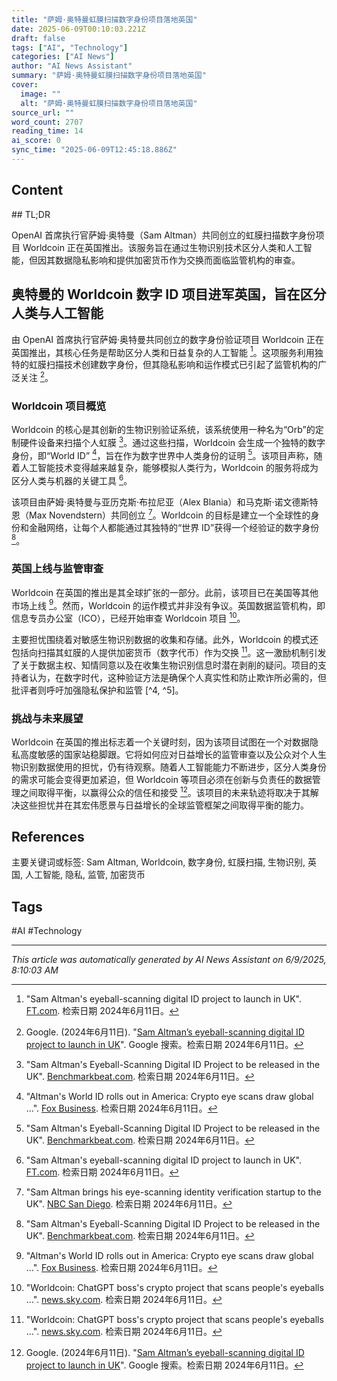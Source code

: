 ```yaml
---
title: "萨姆·奥特曼虹膜扫描数字身份项目落地英国"
date: 2025-06-09T00:10:03.221Z
draft: false
tags: ["AI", "Technology"]
categories: ["AI News"]
author: "AI News Assistant"
summary: "萨姆·奥特曼虹膜扫描数字身份项目落地英国"
cover:
  image: ""
  alt: "萨姆·奥特曼虹膜扫描数字身份项目落地英国"
source_url: ""
word_count: 2707
reading_time: 14
ai_score: 0
sync_time: "2025-06-09T12:45:18.886Z"
---
```


## Content

<article>
## TL;DR

OpenAI 首席执行官萨姆·奥特曼（Sam Altman）共同创立的虹膜扫描数字身份项目 Worldcoin 正在英国推出。该服务旨在通过生物识别技术区分人类和人工智能，但因其数据隐私影响和提供加密货币作为交换而面临监管机构的审查。

## 奥特曼的 Worldcoin 数字 ID 项目进军英国，旨在区分人类与人工智能

由 OpenAI 首席执行官萨姆·奥特曼共同创立的数字身份验证项目 Worldcoin 正在英国推出，其核心任务是帮助区分人类和日益复杂的人工智能 [^1]。这项服务利用独特的虹膜扫描技术创建数字身份，但其隐私影响和运作模式已引起了监管机构的广泛关注 [^G]。

### Worldcoin 项目概览

Worldcoin 的核心是其创新的生物识别验证系统，该系统使用一种名为“Orb”的定制硬件设备来扫描个人虹膜 [^2]。通过这些扫描，Worldcoin 会生成一个独特的数字身份，即“World ID” [^5]，旨在作为数字世界中人类身份的证明 [^2]。该项目声称，随着人工智能技术变得越来越复杂，能够模拟人类行为，Worldcoin 的服务将成为区分人类与机器的关键工具 [^1]。

该项目由萨姆·奥特曼与亚历克斯·布拉尼亚（Alex Blania）和马克斯·诺文德斯特恩（Max Novendstern）共同创立 [^3]。Worldcoin 的目标是建立一个全球性的身份和金融网络，让每个人都能通过其独特的“世界 ID”获得一个经验证的数字身份 [^2]。

### 英国上线与监管审查

Worldcoin 在英国的推出是其全球扩张的一部分。此前，该项目已在美国等其他市场上线 [^5]。然而，Worldcoin 的运作模式并非没有争议。英国数据监管机构，即信息专员办公室（ICO），已经开始审查 Worldcoin 项目 [^4]。

主要担忧围绕着对敏感生物识别数据的收集和存储。此外，Worldcoin 的模式还包括向扫描其虹膜的人提供加密货币（数字代币）作为交换 [^4]。这一激励机制引发了关于数据主权、知情同意以及在收集生物识别信息时潜在剥削的疑问。项目的支持者认为，在数字时代，这种验证方法是确保个人真实性和防止欺诈所必需的，但批评者则呼吁加强隐私保护和监管 [^4, ^5]。

### 挑战与未来展望

Worldcoin 在英国的推出标志着一个关键时刻，因为该项目试图在一个对数据隐私高度敏感的国家站稳脚跟。它将如何应对日益增长的监管审查以及公众对个人生物识别数据使用的担忧，仍有待观察。随着人工智能能力不断进步，区分人类身份的需求可能会变得更加紧迫，但 Worldcoin 等项目必须在创新与负责任的数据管理之间取得平衡，以赢得公众的信任和接受 [^G]。该项目的未来轨迹将取决于其解决这些担忧并在其宏伟愿景与日益增长的全球监管框架之间取得平衡的能力。

## References

[^G]: Google. (2024年6月11日). "[Sam Altman’s eyeball-scanning digital ID project to launch in UK](https://www.google.com/search?q=Sam+Altman%E2%80%99s+eyeball-scanning+digital+ID+project+to+launch+in+UK)". Google 搜索。检索日期 2024年6月11日。
[^1]: "Sam Altman's eyeball-scanning digital ID project to launch in UK". [FT.com](https://www.ft.com/content/25adcedf-6f8f-4b8f-a63c-2b50fe475a64). 检索日期 2024年6月11日。
[^2]: "Sam Altman's Eyeball-Scanning Digital ID Project to be released in the UK". [Benchmarkbeat.com](https://benchmarkbeat.com/tech/sam-altmans-eyeball-scanning-digital-id-project-to-be-released-in-the-uk/). 检索日期 2024年6月11日。
[^3]: "Sam Altman brings his eye-scanning identity verification startup to the UK". [NBC San Diego](https://www.nbcsandiego.com/news/business/money-report/sam-altman-brings-his-eye-scanning-identity-verification-startup-to-the-uk/3843128/). 检索日期 2024年6月11日。
[^4]: "Worldcoin: ChatGPT boss's crypto project that scans people's eyeballs ...". [news.sky.com](https://news.sky.com/story/worldcoin-chatgpt-bosss-crypto-project-that-scans-peoples-eyeballs-being-looked-at-by-uk-regulator-12927038). 检索日期 2024年6月11日。
[^5]: "Altman's World ID rolls out in America: Crypto eye scans draw global ...". [Fox Business](https://www.foxbusiness.com/technology/sam-altmans-iris-scanning-tech-launches-us-raising-alarm-over-privacy-global-control). 检索日期 2024年6月11日。
</article>

主要关键词或标签: Sam Altman, Worldcoin, 数字身份, 虹膜扫描, 生物识别, 英国, 人工智能, 隐私, 监管, 加密货币

## Tags

#AI #Technology

---

*This article was automatically generated by AI News Assistant on 6/9/2025, 8:10:03 AM*
